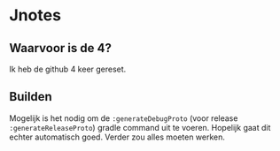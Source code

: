 # Jnotes

## Waarvoor is de 4?
Ik heb de github 4 keer gereset.

## Builden
Mogelijk is het nodig om de `:generateDebugProto` (voor release `:generateReleaseProto`) gradle command uit te voeren. Hopelijk gaat dit echter automatisch goed. Verder zou alles moeten werken.

